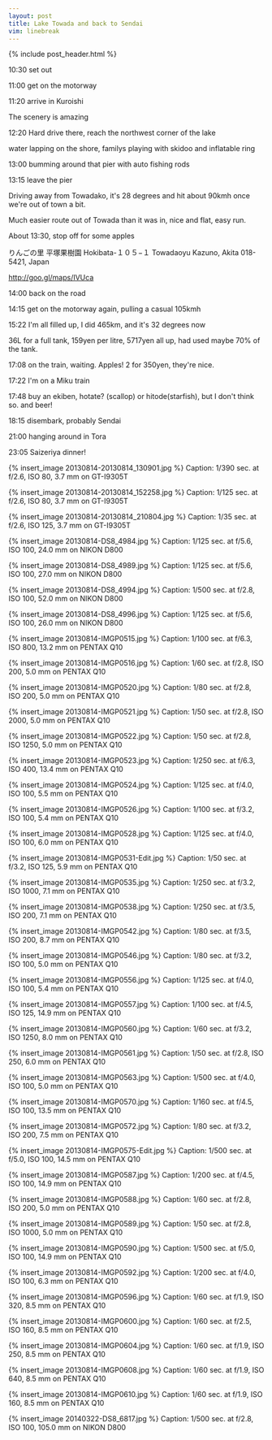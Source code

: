 ```yaml
---
layout: post
title: Lake Towada and back to Sendai
vim: linebreak
---
```


{% include post_header.html %}

10:30 set out

11:00 get on the motorway

11:20 arrive in Kuroishi

The scenery is amazing

12:20 Hard drive there, reach the northwest corner of the lake

water lapping on the shore, familys playing with skidoo and inflatable ring

13:00 bumming around that pier with auto fishing rods

13:15 leave the pier

Driving away from Towadako, it's 28 degrees and hit about 90kmh once we're out of town a bit.

Much easier route out of Towada than it was in, nice and flat, easy run.

About 13:30, stop off for some apples

りんごの里 平塚果樹園
Hokibata-１０５−１ Towadaoyu
Kazuno, Akita 018-5421, Japan

http://goo.gl/maps/IVUca


14:00 back on the road

14:15 get on the motorway again, pulling a casual 105kmh

15:22 I'm all filled up, I did 465km, and it's 32 degrees now

36L for a full tank, 159yen per litre, 5717yen all up, had used maybe 70% of the tank.

17:08 on the train, waiting. Apples! 2 for 350yen, they're nice.

17:22 I'm on a Miku train

17:48 buy an ekiben, hotate? (scallop) or hitode(starfish), but I don't think so. and beer!

18:15 disembark, probably Sendai

21:00 hanging around in Tora

23:05 Saizeriya dinner!



{% insert_image 20130814-20130814_130901.jpg %}
Caption: 1/390 sec. at f/2.6, ISO 80, 3.7 mm on GT-I9305T

{% insert_image 20130814-20130814_152258.jpg %}
Caption: 1/125 sec. at f/2.6, ISO 80, 3.7 mm on GT-I9305T

{% insert_image 20130814-20130814_210804.jpg %}
Caption: 1/35 sec. at f/2.6, ISO 125, 3.7 mm on GT-I9305T

{% insert_image 20130814-DS8_4984.jpg %}
Caption: 1/125 sec. at f/5.6, ISO 100, 24.0 mm on NIKON D800

{% insert_image 20130814-DS8_4989.jpg %}
Caption: 1/125 sec. at f/5.6, ISO 100, 27.0 mm on NIKON D800

{% insert_image 20130814-DS8_4994.jpg %}
Caption: 1/500 sec. at f/2.8, ISO 100, 52.0 mm on NIKON D800

{% insert_image 20130814-DS8_4996.jpg %}
Caption: 1/125 sec. at f/5.6, ISO 100, 26.0 mm on NIKON D800

{% insert_image 20130814-IMGP0515.jpg %}
Caption: 1/100 sec. at f/6.3, ISO 800, 13.2 mm on PENTAX Q10

{% insert_image 20130814-IMGP0516.jpg %}
Caption: 1/60 sec. at f/2.8, ISO 200, 5.0 mm on PENTAX Q10

{% insert_image 20130814-IMGP0520.jpg %}
Caption: 1/80 sec. at f/2.8, ISO 200, 5.0 mm on PENTAX Q10

{% insert_image 20130814-IMGP0521.jpg %}
Caption: 1/50 sec. at f/2.8, ISO 2000, 5.0 mm on PENTAX Q10

{% insert_image 20130814-IMGP0522.jpg %}
Caption: 1/50 sec. at f/2.8, ISO 1250, 5.0 mm on PENTAX Q10

{% insert_image 20130814-IMGP0523.jpg %}
Caption: 1/250 sec. at f/6.3, ISO 400, 13.4 mm on PENTAX Q10

{% insert_image 20130814-IMGP0524.jpg %}
Caption: 1/125 sec. at f/4.0, ISO 100, 5.5 mm on PENTAX Q10

{% insert_image 20130814-IMGP0526.jpg %}
Caption: 1/100 sec. at f/3.2, ISO 100, 5.4 mm on PENTAX Q10

{% insert_image 20130814-IMGP0528.jpg %}
Caption: 1/125 sec. at f/4.0, ISO 100, 6.0 mm on PENTAX Q10

{% insert_image 20130814-IMGP0531-Edit.jpg %}
Caption: 1/50 sec. at f/3.2, ISO 125, 5.9 mm on PENTAX Q10

{% insert_image 20130814-IMGP0535.jpg %}
Caption: 1/250 sec. at f/3.2, ISO 1000, 7.1 mm on PENTAX Q10

{% insert_image 20130814-IMGP0538.jpg %}
Caption: 1/250 sec. at f/3.5, ISO 200, 7.1 mm on PENTAX Q10

{% insert_image 20130814-IMGP0542.jpg %}
Caption: 1/80 sec. at f/3.5, ISO 200, 8.7 mm on PENTAX Q10

{% insert_image 20130814-IMGP0546.jpg %}
Caption: 1/80 sec. at f/3.2, ISO 100, 5.0 mm on PENTAX Q10

{% insert_image 20130814-IMGP0556.jpg %}
Caption: 1/125 sec. at f/4.0, ISO 100, 5.4 mm on PENTAX Q10

{% insert_image 20130814-IMGP0557.jpg %}
Caption: 1/100 sec. at f/4.5, ISO 125, 14.9 mm on PENTAX Q10

{% insert_image 20130814-IMGP0560.jpg %}
Caption: 1/60 sec. at f/3.2, ISO 1250, 8.0 mm on PENTAX Q10

{% insert_image 20130814-IMGP0561.jpg %}
Caption: 1/50 sec. at f/2.8, ISO 250, 6.0 mm on PENTAX Q10

{% insert_image 20130814-IMGP0563.jpg %}
Caption: 1/500 sec. at f/4.0, ISO 100, 5.0 mm on PENTAX Q10

{% insert_image 20130814-IMGP0570.jpg %}
Caption: 1/160 sec. at f/4.5, ISO 100, 13.5 mm on PENTAX Q10

{% insert_image 20130814-IMGP0572.jpg %}
Caption: 1/80 sec. at f/3.2, ISO 200, 7.5 mm on PENTAX Q10

{% insert_image 20130814-IMGP0575-Edit.jpg %}
Caption: 1/500 sec. at f/5.0, ISO 100, 14.5 mm on PENTAX Q10

{% insert_image 20130814-IMGP0587.jpg %}
Caption: 1/200 sec. at f/4.5, ISO 100, 14.9 mm on PENTAX Q10

{% insert_image 20130814-IMGP0588.jpg %}
Caption: 1/60 sec. at f/2.8, ISO 200, 5.0 mm on PENTAX Q10

{% insert_image 20130814-IMGP0589.jpg %}
Caption: 1/50 sec. at f/2.8, ISO 1000, 5.0 mm on PENTAX Q10

{% insert_image 20130814-IMGP0590.jpg %}
Caption: 1/500 sec. at f/5.0, ISO 100, 14.9 mm on PENTAX Q10

{% insert_image 20130814-IMGP0592.jpg %}
Caption: 1/200 sec. at f/4.0, ISO 100, 6.3 mm on PENTAX Q10

{% insert_image 20130814-IMGP0596.jpg %}
Caption: 1/60 sec. at f/1.9, ISO 320, 8.5 mm on PENTAX Q10

{% insert_image 20130814-IMGP0600.jpg %}
Caption: 1/60 sec. at f/2.5, ISO 160, 8.5 mm on PENTAX Q10

{% insert_image 20130814-IMGP0604.jpg %}
Caption: 1/60 sec. at f/1.9, ISO 250, 8.5 mm on PENTAX Q10

{% insert_image 20130814-IMGP0608.jpg %}
Caption: 1/60 sec. at f/1.9, ISO 640, 8.5 mm on PENTAX Q10

{% insert_image 20130814-IMGP0610.jpg %}
Caption: 1/60 sec. at f/1.9, ISO 160, 8.5 mm on PENTAX Q10

{% insert_image 20140322-DS8_6817.jpg %}
Caption: 1/500 sec. at f/2.8, ISO 100, 105.0 mm on NIKON D800

